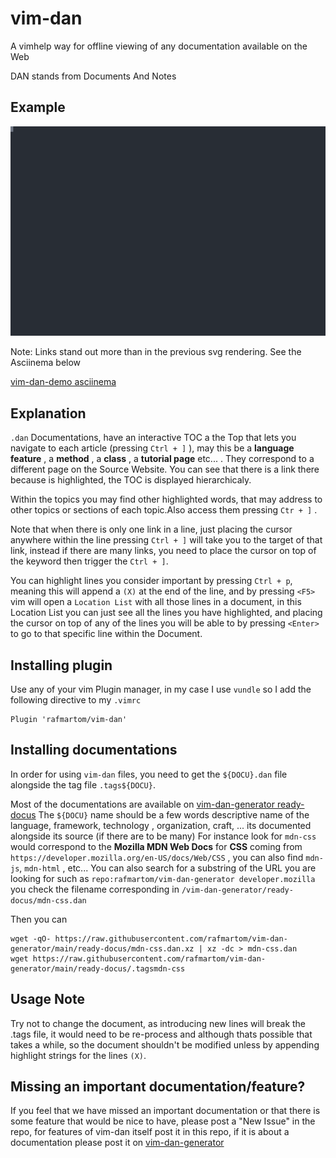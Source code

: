 # vim-dan

A vimhelp way for offline viewing of any documentation available on the Web

DAN stands from Documents And Notes

## Example

![vim-dan-demo svg](./assets/vim-dan-demo.svg)

Note: Links stand out more than in the previous svg rendering. See the Asciinema below

[vim-dan-demo asciinema](https://asciinema.org/a/eTA3diK9MmcbKqyJHy6HWNOkF)

## Explanation 

`.dan` Documentations, have an interactive TOC a the Top that lets you navigate to each article (pressing `Ctrl + ]` ), may this be a **language feature** , a **method** , a **class** , a **tutorial page** etc... . They correspond to a different page on the Source Website.
You can see that there is a link there because is highlighted, the TOC is displayed hierarchicaly.

Within the topics you may find other highlighted words, that may address to other topics or sections of each topic.Also access them pressing `Ctr + ]` .

Note that when there is only one link in a line, just placing the cursor anywhere within the line pressing `Ctrl + ]` will take you to the target of that link, instead if there are many links, you need to place the cursor on top of the keyword then trigger the `Ctrl + ]`.

You can highlight lines you consider important by pressing `Ctrl + p`, meaning this will append a `(X)` at the end of the line, and by pressing `<F5>` vim will open a `Location List` with all those lines in a document, in this Location List you can just see all the lines you have highlighted, and placing the cursor on top of any of the lines you will be able to by pressing `<Enter>` to go to that specific line within the Document. 


## Installing plugin

Use any of your vim Plugin manager, in my case I use `vundle` so I add the following directive to my `.vimrc`

```
Plugin 'rafmartom/vim-dan'
```


## Installing documentations

In order for using `vim-dan` files, you need to get the `${DOCU}.dan` file alongside the tag file `.tags${DOCU}`.


Most of the documentations are available on [vim-dan-generator ready-docus](https://github.com/rafmartom/vim-dan-generator/tree/main/ready-docus)
The `${DOCU}` name should be a few words descriptive name of the language, framework, technology , organization, craft, ... its documented alongside its source (if there are to be many)
For instance look for `mdn-css` would correspond to the **Mozilla MDN Web Docs** for **CSS** coming from `https://developer.mozilla.org/en-US/docs/Web/CSS` , you can also find `mdn-js`, `mdn-html` , etc...
You can also search for a substring of the URL you are looking for such as `repo:rafmartom/vim-dan-generator developer.mozilla` you check the filename corresponding in `/vim-dan-generator/ready-docus/mdn-css.dan`

Then you can

```
wget -qO- https://raw.githubusercontent.com/rafmartom/vim-dan-generator/main/ready-docus/mdn-css.dan.xz | xz -dc > mdn-css.dan
wget https://raw.githubusercontent.com/rafmartom/vim-dan-generator/main/ready-docus/.tagsmdn-css
```


## Usage Note

Try not to change the document, as introducing new lines will break the .tags file, it would need to be re-process and although thats possible that takes a while, so the document shouldn't be modified unless by appending highlight strings for the lines `(X)`.


## Missing an important documentation/feature?

If you feel that we have missed an important documentation or that there is some feature that would be nice to have, please post a "New Issue" in the repo, for features of vim-dan itself post it in this repo, if it is about a documentation please post it on [vim-dan-generator](https://github.com/rafmartom/vim-dan-generator)
